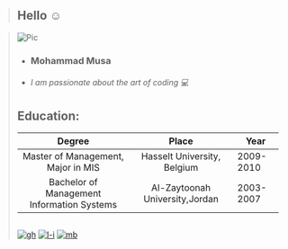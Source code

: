 >## Hello :relaxed:

>![Pic](https://user-images.githubusercontent.com/59515791/81398118-e67ea400-9128-11ea-8d5c-faaab82f85ce.jpg)
>* ### Mohammad Musa
>* ###### I am passionate about the art of coding :computer:
>##  
>## Education:
>| Degree       | Place         |  Year |
>| :-------------:|:-------------:|-----|
>|Master of Management, Major in MIS|Hasselt University, Belgium|2009-2010|
>|Bachelor of Management Information Systems|Al-Zaytoonah University,Jordan|2003-2007|
>##  
>[![gh](https://user-images.githubusercontent.com/59515791/81405435-e639d500-9137-11ea-8491-f9471c704abc.png)](https://github.com/Mohammad-Musa)   [![l-i](https://user-images.githubusercontent.com/59515791/81405768-98719c80-9138-11ea-8378-5e6d44c64859.png)](https://www.linkedin.com/in/musa-mohammad/)   [![mb](https://user-images.githubusercontent.com/59515791/81406786-82fd7200-913a-11ea-94ff-335ef72d89a7.png)](mailto:mhammad_musa@yahoo.com)




